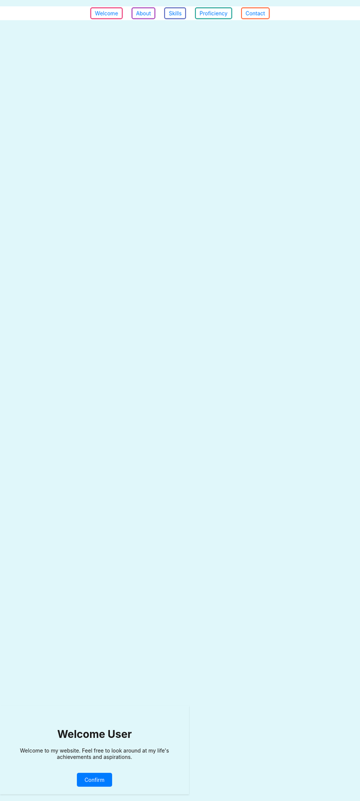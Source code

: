 <html lang="en">
<head>
    <meta charset="UTF-8">
    <meta name="viewport" content="width=device-width, initial-scale=1.0">
    <title>Welcome Page</title>
    <style>
        body, html {
            margin: 0;
            padding: 0;
            height: 100%;
            width: 100%;
            background-color: #E0F7FA; /* Very light blue background */
        }
        .centered-content {
            display: flex;
            justify-content: center;
            align-items: center;
            text-align: center;
            height: 100vh;
        }
        .centered-content > div, .about-section {
            padding: 20px;
            box-shadow: 0 2px 4px rgba(0,0,0,0.1);
        }
        .about-section {
            display: flex;
            margin: 20px auto 0;
            width: 80%;
            align-items: center;
            position: relative;
            flex-wrap: wrap; /* Allow items to wrap if needed */
        }
        .about-img {
            flex-basis: 60%; /* Adjusts the base size of the image container for enlargement */
            max-width: 60%;
            position: absolute;
            left: -200px; /* Moves further to the left */
        }
        .about-text {
            flex: 1;
            padding-left: 20px;
            margin-left: 55%; /* Adjusted to accommodate the larger image */
            padding: 20px;
        }
        .about-img img {
            width: 100%; /* Ensures the image fills its container */
            height: auto;
        }
        /* Style for the confirm button */
        .confirm-btn {
            display: inline-block;
            margin-top: 20px;
            padding: 10px 20px;
            background-color: #007BFF;
            color: #FFFFFF;
            text-decoration: none;
            border-radius: 5px;
            cursor: pointer;
        }
        /* Hover effect for button */
        .confirm-btn:hover {
            background-color: #0056b3;
        }
        /* Navigation Links */
        nav {
            text-align: center;
            margin-top: 20px;
            background: white; /* Background for nav for better visibility */
            padding: 10px 0;
            position: fixed;
            width: 100%;
            top: 0;
            left: 0;
            z-index: 1000; /* Ensures nav stays on top */
        }
        nav a {
            margin: 0 10px;
            text-decoration: none;
            color: #007BFF;
            border: 2px solid;
            padding: 5px 10px;
            border-radius: 5px;
        }
        /* Randomly colored borders for each link */
        nav a:nth-child(1) { border-color: #e91e63; }
        nav a:nth-child(2) { border-color: #9c27b0; }
        nav a:nth-child(3) { border-color: #3f51b5; }
        nav a:nth-child(4) { border-color: #009688; }
        nav a:nth-child(5) { border-color: #ff5722; }
        nav a:hover {
            color: #0056b3;
        }
    </style>
</head>
<body>
    <!-- Navigation Links -->
    <nav>
        <a href="#">Welcome</a>
        <a href="#">About</a>
        <a href="#">Skills</a>
        <a href="#">Proficiency</a>
        <a href="#">Contact</a>
    </nav>
    <div class="centered-content">
        <div>
            <h1>Welcome User</h1>
            <p>Welcome to my website. Feel free to look around at my life's achievements and aspirations.</p>
            <a href="#" class="confirm-btn">Confirm</a>
        </div>
    </div>
    <!-- About Section -->
    <div class="about-section">
        <div class="about-img">
            <img src="https://media.licdn.com/dms/image/D4E03AQFQjimbIykhSw/profile-displayphoto-shrink_200_200/0/1699579434374?e=2147483647&v=beta&t=YhfAaccuy1WIWXMbZyzFQBLAybPg8KN2rTa3UrWyKhQ" alt="About Me">
        </div>
        <div class="about-text">
            <p>I'm a cybersecurity practitioner who plays CTFs as a hobby and loves to learn more about cybersecurity. I have a variety of skill sets when it comes to cybersecurity including, Metasploit, Kali Linux, Wireshark, and even Steghide. I am extremely adaptable in many situations and I'm not afraid to try something new. I enrolled at George Mason University with the intended major of BS in Computer Science due to my interest in programming and computers. I then transferred to Old Dominion University where I plan to obtain a BS in Cybersecurity due to my interest in penetration testing and all things CTF.</p>
        </div>
    </div>
</body>
</html>


